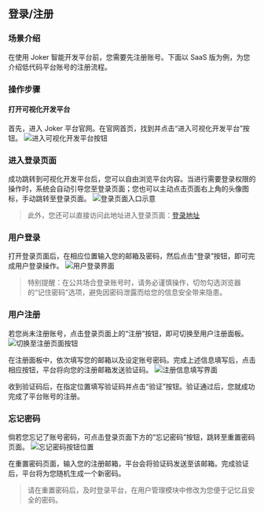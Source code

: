 ## 登录/注册

### 场景介绍

在使用 Joker 智能开发平台前，您需要先注册账号。下面以 SaaS 版为例，为您介绍低代码平台账号的注册流程。

### 操作步骤

#### 打开可视化开发平台

首先，进入 Joker 平台官网。在官网首页，找到并点击“进入可视化开发平台”按钮。
![进入可视化开发平台按钮](/portal/official.png)

### 进入登录页面

成功跳转到可视化开发平台后，您可以自由浏览平台内容。当进行需要登录权限的操作时，系统会自动引导您至登录页面；您也可以主动点击页面右上角的头像图标，手动跳转至登录页面。
![登录页面入口示意](/portal/login.png)

> 此外，您还可以直接访问此地址进入登录页面：[登录地址](https://viscode.jokers.pub/user/login)

### 用户登录

打开登录页面后，在相应位置输入您的邮箱及密码，然后点击“登录”按钮，即可完成用户登录操作。
![用户登录界面](/portal/login2.png)

> 特别提醒：在公共场合登录账号时，请务必谨慎操作，切勿勾选浏览器的“记住密码”选项，避免因密码泄露而给您的信息安全带来隐患。

### 用户注册

若您尚未注册账号，点击登录页面上的“注册”按钮，即可切换至用户注册面板。
![切换至注册页面按钮](/portal/login3.png)

在注册面板中，依次填写您的邮箱以及设定账号密码。完成上述信息填写后，点击相应按钮，平台将向您的注册邮箱发送验证码。
![注册信息填写界面](/portal/login4.png)

收到验证码后，在指定位置填写验证码并点击“验证”按钮。验证通过后，您就成功完成了平台账号的注册。

### 忘记密码

倘若您忘记了账号密码，可点击登录页面下方的“忘记密码”按钮，跳转至重置密码页面。
![忘记密码按钮位置](/portal/login5.png)

在重置密码页面，输入您的注册邮箱，平台会将验证码发送至该邮箱。完成验证后，平台将为您随机生成一个新密码。

> 请在重置密码后，及时登录平台，在用户管理模块中修改为您便于记忆且安全的密码。
